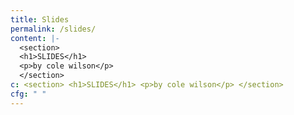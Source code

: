 ```yaml
---
title: Slides
permalink: /slides/
content: |-
  <section>
  <h1>SLIDES</h1>
  <p>by cole wilson</p>
  </section>
c: <section> <h1>SLIDES</h1> <p>by cole wilson</p> </section>
cfg: " "
---
```

